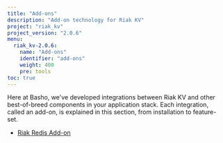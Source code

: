 ```yaml
---
title: "Add-ons"
description: "Add-on technology for Riak KV"
project: "riak_kv"
project_version: "2.0.6"
menu:
  riak_kv-2.0.6:
    name: "Add-ons"
    identifier: "add-ons"
    weight: 400
    pre: tools
toc: true
---
```




Here at Basho, we've developed integrations between Riak KV and other best-of-breed components in your application stack. Each integration, called an add-on, is explained in this section, from installation to feature-set.

* [Riak Redis Add-on](/riak/kv/2.0.6/add-ons/redis/)